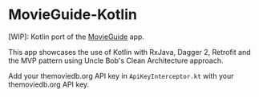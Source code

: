 # MovieGuide-Kotlin
[WIP]: Kotlin port of the [MovieGuide](https://github.com/esoxjem/MovieGuide) app.

This app showcases the use of Kotlin with RxJava, Dagger 2, Retrofit and the MVP pattern using Uncle Bob's Clean Architecture approach.

Add your themoviedb.org API key in `ApiKeyInterceptor.kt` with your themoviedb.org API key.
